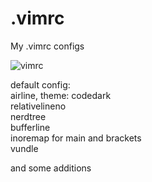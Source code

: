 # .vimrc
My .vimrc configs

![vimrc](https://user-images.githubusercontent.com/12473724/38464014-fdcd6b44-3b23-11e8-837f-f385894d2e0f.png)

default config:  
airline, theme: codedark  
relativelineno  
nerdtree  
bufferline  
inoremap for main and brackets  
vundle  
  
and some additions
